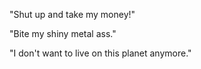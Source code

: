 "Shut up and take my money!"

"Bite my shiny metal ass."

"I don't want to live on this planet anymore."
